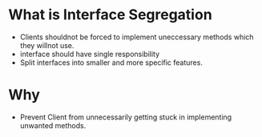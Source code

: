 # What is Interface  Segregation

- Clients shouldnot be forced to implement uneccessary methods which they willnot use.
- interface  should have single responsibility
- Split interfaces into smaller and more specific features.

# Why

- Prevent Client from unnecessarily getting stuck in implementing unwanted methods.